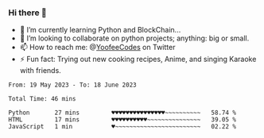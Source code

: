 ### Hi there 👋

<!--
**Sara-Pak/Sara-Pak** is a ✨ _special_ ✨ repository because its `README.md` (this file) appears on your GitHub profile.

Here are some ideas to get you started:
- 🤔 I’m looking for help with ...
- 💬 Ask me about ...
- 😄 Pronouns: ...


- 🔭 I’m currently working on getting certified in Google's IT Automation with Python and doing #100daysofcode in Python. 
-->
- 🌱 I’m currently learning Python and BlockChain...
- 👯 I’m looking to collaborate on python projects; anything: big or small.
- 📫 How to reach me: @[YoofeeCodes](https://twitter.com/YoofeeCodes) on Twitter
- ⚡ Fun fact: Trying out new cooking recipes, Anime, and singing Karaoke with friends.


<!--START_SECTION:waka-->

```text
From: 19 May 2023 - To: 18 June 2023

Total Time: 46 mins

Python       27 mins         ♥♥♥♥♥♥♥♥♥♥♥♥♥♥♥~~~~~~~~~~   58.74 %
HTML         17 mins         ♥♥♥♥♥♥♥♥♥♥~~~~~~~~~~~~~~~   39.05 %
JavaScript   1 min           ♥~~~~~~~~~~~~~~~~~~~~~~~~   02.22 %
```

<!--END_SECTION:waka-->

